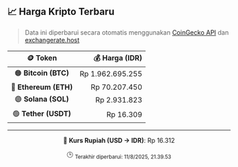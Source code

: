 

<!-- HARGA_KRIPTO -->
## 📈 Harga Kripto Terbaru

> Data ini diperbarui secara otomatis menggunakan [CoinGecko API](https://www.coingecko.com/) dan [exchangerate.host](https://exchangerate.host/)

<div align="center">

| 🪙 Token | 💰 Harga (IDR) |
|:------:|---------------:|
| 🟠 **Bitcoin (BTC)**   | Rp 1.962.695.255 |
| 🔵 **Ethereum (ETH)**  | Rp 70.207.450 |
| 🟣 **Solana (SOL)**    | Rp 2.931.823 |
| 🟢 **Tether (USDT)**   | Rp 16.309 |

---

💱 **Kurs Rupiah (USD → IDR)**: Rp 16.312

🕒 <sub>Terakhir diperbarui: 11/8/2025, 21.39.53</sub>

</div>
<!-- /HARGA_KRIPTO -->